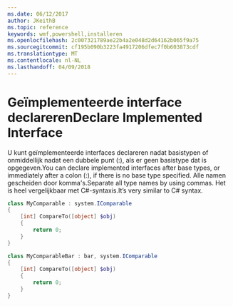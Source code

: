 ```yaml
---
ms.date: 06/12/2017
author: JKeithB
ms.topic: reference
keywords: wmf,powershell,installeren
ms.openlocfilehash: 2c007321789ae22b4a2e048d2d64162b065f9a75
ms.sourcegitcommit: cf195b090b3223fa4917206dfec7f0b603873cdf
ms.translationtype: MT
ms.contentlocale: nl-NL
ms.lasthandoff: 04/09/2018
---
```

# <a name="declare-implemented-interface"></a><span data-ttu-id="7b391-102">Geïmplementeerde interface declareren</span><span class="sxs-lookup"><span data-stu-id="7b391-102">Declare Implemented Interface</span></span>

<span data-ttu-id="7b391-103">U kunt geïmplementeerde interfaces declareren nadat basistypen of onmiddellijk nadat een dubbele punt (:), als er geen basistype dat is opgegeven.</span><span class="sxs-lookup"><span data-stu-id="7b391-103">You can declare implemented interfaces after base types, or immediately after a colon (:), if there is no base type specified.</span></span> <span data-ttu-id="7b391-104">Alle namen gescheiden door komma's.</span><span class="sxs-lookup"><span data-stu-id="7b391-104">Separate all type names by using commas.</span></span> <span data-ttu-id="7b391-105">Het is heel vergelijkbaar met C#-syntaxis.</span><span class="sxs-lookup"><span data-stu-id="7b391-105">It’s very similar to C# syntax.</span></span>

```powershell
class MyComparable : system.IComparable
{
    [int] CompareTo([object] $obj)
    {
        return 0;
    }
}

class MyComparableBar : bar, system.IComparable
{
    [int] CompareTo([object] $obj)
    {
        return 0;
    }
}
```